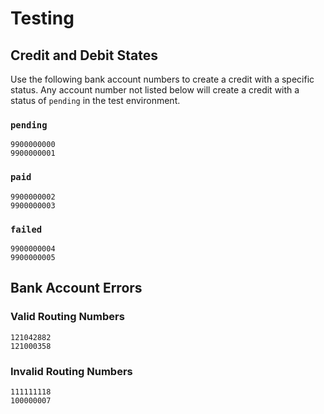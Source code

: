 # Testing


## Credit and Debit States

Use the following bank account numbers to create a credit with a
specific status. Any account number not listed below will create a credit
with a status of `pending` in the test environment.

### `pending`
`9900000000`<br>
`9900000001`

### `paid`
`9900000002`<br>
`9900000003`

### `failed`
`9900000004`<br>
`9900000005`


## Bank Account Errors

### Valid Routing Numbers
`121042882`<br>
`121000358`

### Invalid Routing Numbers
`111111118`<br>
`100000007`
